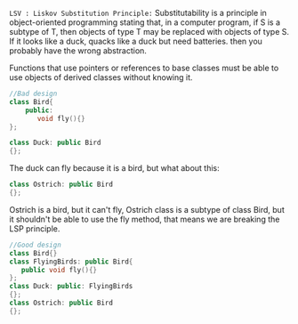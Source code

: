 `LSV : Liskov Substitution Principle:`  Substitutability is a principle in object-oriented programming stating that, in a computer program, if S is a subtype of T, then objects of type T may be replaced with objects of type S. If it looks like a duck, quacks like a duck but need batteries. then you probably have the wrong abstraction.

Functions that use pointers or references to base classes must be able to use objects of derived classes without knowing it.

```cpp
//Bad design
class Bird{
    public:
       void fly(){}
};

class Duck: public Bird
{};

```

The duck can fly because it is a bird, but what about this:
```cpp
class Ostrich: public Bird
{};
```
Ostrich is a bird, but it can't fly, Ostrich class is a subtype of class Bird, but it shouldn't be able to use the fly method, that means we are breaking the LSP principle.
```cpp
//Good design
class Bird{}
class FlyingBirds: public Bird{
   public void fly(){}
};
class Duck: public: FlyingBirds
{};
class Ostrich: public Bird
{};
```
